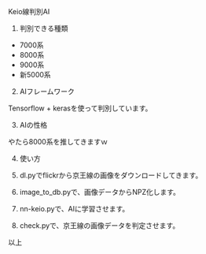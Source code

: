 Keio線判別AI

1. 判別できる種類

* 7000系
* 8000系
* 9000系
* 新5000系

2. AIフレームワーク

Tensorflow + kerasを使って判別しています。

3. AIの性格

やたら8000系を推してきますｗ

4. 使い方

1. dl.pyでflickrから京王線の画像をダウンロードしてきます。
2. image_to_db.pyで、画像データからNPZ化します。
3. nn-keio.pyで、AIに学習させます。
4. check.pyで、京王線の画像データを判定させます。

以上
